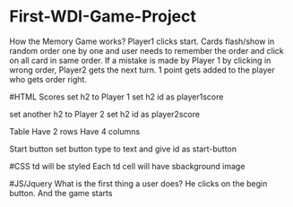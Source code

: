 # First-WDI-Game-Project

How the Memory Game works?
Player1 clicks start. Cards flash/show in random order one by one and user needs to remember the order and click on all card in same order. If a mistake is made by Player 1 by clicking in wrong order, Player2 gets the next turn. 1 point gets added to the player who gets order right.

#HTML
Scores
set h2 to Player 1
set h2 id as player1score

set another h2 to Player 2
set h2 id as player2score

Table
Have 2 rows
Have 4 columns

Start button
set button type to text and give id as start-button

#CSS
td will be styled
Each td cell will have sbackground image

#JS/Jquery
What is the first thing a user does?
He clicks on the begin button. And the game starts